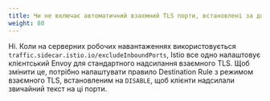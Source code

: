 ```yaml
---
title: Чи не включає автоматичний взаємний TLS порти, встановлені за допомогою анотації "excludeInboundPorts"?
weight: 80
---
```


Ні. Коли на серверних робочих навантаженнях використовується `traffic.sidecar.istio.io/excludeInboundPorts`, Istio все одно налаштовує клієнтський Envoy для стандартного надсилання взаємного TLS. Щоб змінити це, потрібно налаштувати правило Destination Rule з режимом взаємного TLS, встановленим на `DISABLE`, щоб клієнти надсилали звичайний текст на ці порти.
